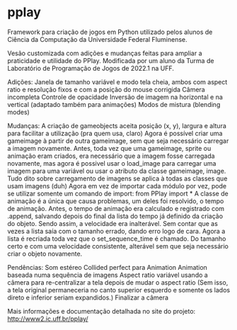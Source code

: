 # pplay
Framework para criação de jogos em Python utilizado pelos alunos de Ciência da Computação da Universidade Federal Fluminense.

Vesão customizada com adições e mudanças feitas para ampliar a praticidade e utilidade do PPlay.
Modificada por um aluno da Turma de Laboratório de Programação de Jogos de 2022.1 na UFF.

Adições:
Janela de tamanho variável e modo tela cheia, ambos com aspect ratio e resolução fixos e com a posição do mouse corrigida
Câmera incompleta
Controle de opacidade
Inversão de imagem na horizontal e na vertical (adaptado também para animações)
Modos de mistura (blending modes)

Mudanças:
A criação de gameobjects aceita posição (x, y), largura e altura para facilitar a utilização (pra quem usa, claro)
Agora é possível criar uma gameimage à partir de outra gameimage, sem que seja necessário carregar a imagem novamente.
Antes, toda vez que uma gameimage, sprite ou animação eram criados, era necessário que a imagem fosse carregada novamente, mas agora é possivel usar o load_image para carregar uma imagem para uma variável ou usar o atributo da classe gameimage, image. Tudo dito sobre carregamento de imagens se aplica à todas as classes que usam imagens (duh)
Agora em vez de importar cada módulo por vez, pode se utilizar somente um comando de import: from PPlay import *
A classe de animação é a única que causa problemas, um deles foi resolvido, o tempo de animação.
Antes, o tempo de animação era calculado e registrado com .append, salvando depois do final da lista do tempo já definido da criação do objeto. Sendo assim, a velocidade era inalterável. Sem contar que as vezes a lista saía com o tamanho errado, dando erro logo de cara.
Agora a lista é recriada toda vez que o set_sequence_time é chamado. Do tamanho certo e com uma velocidade consistente, alterável sem que seja necessário criar o objeto novamente.

Pendências:
Som estéreo
Collided perfect para Animation
Animation baseada numa sequência de imagens
Aspect ratio variável usando a câmera para re-centralizar a tela depois de mudar o aspect ratio
(Sem isso, a tela original permaneceria no canto superior esquerdo e somente os lados direto e inferior seriam expandidos.)
Finalizar a câmera

Mais informações e documentação detalhada no site do projeto:
http://www2.ic.uff.br/pplay/
